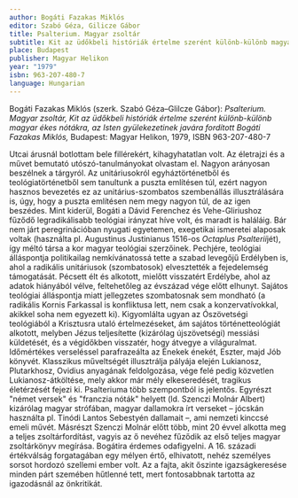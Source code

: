 ```yaml
---
author: Bogáti Fazakas Miklós
editor: Szabó Géza, Gilicze Gábor
title: Psalterium. Magyar zsoltár
subtitle: Kit az üdőkbeli históriák értelme szerént különb-különb magyar ékes nótákra, az Isten gyülekezetinek javára fordított Bogáti Fazakas Miklós
place: Budapest
publisher: Magyar Helikon
year: "1979"
isbn: 963-207-480-7
language: Hungarian
---
```

Bogáti Fazakas Miklós (szerk. Szabó Géza–Glilcze Gábor): *Psalterium. Magyar zsoltár, Kit az üdőkbeli históriák értelme szerént különb-különb magyar ékes nótákra, az Isten gyülekezetinek javára fordított Bogáti Fazakas Miklós,* Budapest: Magyar Helikon, 1979, ISBN 963-207-480-7

Utcai árusnál botlottam bele fillérekért, kihagyhatatlan volt.
Az életrajzi és a művet bemutató utószó-tanulmányokat olvastam el.
Nagyon arányosan beszélnek a tárgyról. Az unitáriusokról egyháztörténetből és teológiatörténetből sem tanultunk a puszta említésen túl, ezért nagyon hasznos bevezetés ez az unitárius-szombatos szembenállás illusztrálására is, úgy, hogy a puszta említésen nem megy nagyon túl, de az igen beszédes.
Mint kiderül, Bogáti a Dávid Ferenchez és Vehe-Gliriushoz fűződő legradikálisabb teológiai irányzat híve volt, és maradt is haláláig. Bár nem járt peregrinációban nyugati egyetemen, exegetikai ismeretei alaposak voltak (használta pl. Augustinus Justinianus 1516-os *Octaplus Psalterii*jét), így méltó társa a kor magyar teológiai szerzőinek. Pechjére, teológiai álláspontja politikailag nemkívánatossá tette a szabad levegőjű Erdélyben is, ahol a radikális unitáriusok (szombatosok) elvesztették a fejedelemség támogatását. Pécsett élt és alkotott, mielőtt visszatért Erdélybe, ahol az adatok hiányából vélve, feltehetőleg az évszázad vége előtt elhunyt.
Sajátos teológiai álláspontja miatt jellegzetes szombatosnak sem mondható (a radikális Kornis Farkassal is konfliktusa lett, nem csak a konzervatívokkal, akikkel soha nem egyezett ki). Kigyomlálta ugyan az Ószövetségi teológiából a Krisztusra utaló értelmezéseket, ám sajátos történetteológiát alkotott, melyben Jézus teljesítette (kizárólag újszövetségi) messiási küldetését, és a végidőkben visszatér, hogy átvegye a világuralmat. Időmértékes verseléssel parafrazeálta az Énekek énekét, Eszter, majd Jób könyvét. Klasszikus műveltségét illusztrálja pályája elején Lukianosz, Plutarkhosz, Ovidius anyagának feldolgozása, vége felé pedig közvetlen Lukianosz-átköltése, mely akkor már mély elkeseredését, tragikus életérzését fejezi ki.
Psalteriuma több szempontból is jelentős. Egyrészt "német versek" és "franczia nóták" helyett (ld. Szenczi Molnár Albert) kizárólag magyar strófában, magyar dallamokra írt verseket – jócskán használta pl. Tinódi Lantos Sebestyén dallamait –, ami nemzeti kinccsé emeli művét. Másrészt Szenczi Molnár előtt több, mint 20 évvel alkotta meg a teljes zsoltárfordítást, vagyis az ő nevéhez fűződik az első teljes magyar zsoltárkönyv megírása.
Bogátira érdemes odafigyelni. A 16. századi értékválság forgatagában egy mélyen értő, elhivatott, nehéz személyes sorsot hordozó szellemi ember volt. Az a fajta, akit őszinte igazságkeresése minden párt szemében hűtlenné tett, mert fontosabbnak tartotta az igazodásnál az önkritikát.